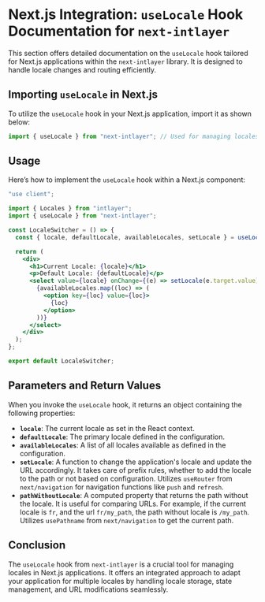 # Next.js Integration: `useLocale` Hook Documentation for `next-intlayer`

This section offers detailed documentation on the `useLocale` hook tailored for Next.js applications within the `next-intlayer` library. It is designed to handle locale changes and routing efficiently.

## Importing `useLocale` in Next.js

To utilize the `useLocale` hook in your Next.js application, import it as shown below:

```javascript
import { useLocale } from "next-intlayer"; // Used for managing locales and routing in Next.js
```

## Usage

Here’s how to implement the `useLocale` hook within a Next.js component:

```jsx
"use client";

import { Locales } from "intlayer";
import { useLocale } from "next-intlayer";

const LocaleSwitcher = () => {
  const { locale, defaultLocale, availableLocales, setLocale } = useLocale();

  return (
    <div>
      <h1>Current Locale: {locale}</h1>
      <p>Default Locale: {defaultLocale}</p>
      <select value={locale} onChange={(e) => setLocale(e.target.value)}>
        {availableLocales.map((loc) => (
          <option key={loc} value={loc}>
            {loc}
          </option>
        ))}
      </select>
    </div>
  );
};

export default LocaleSwitcher;
```

## Parameters and Return Values

When you invoke the `useLocale` hook, it returns an object containing the following properties:

- **`locale`**: The current locale as set in the React context.
- **`defaultLocale`**: The primary locale defined in the configuration.
- **`availableLocales`**: A list of all locales available as defined in the configuration.
- **`setLocale`**: A function to change the application's locale and update the URL accordingly. It takes care of prefix rules, whether to add the locale to the path or not based on configuration. Utilizes `useRouter` from `next/navigation` for navigation functions like `push` and `refresh`.
- **`pathWithoutLocale`**: A computed property that returns the path without the locale. It is useful for comparing URLs. For example, if the current locale is `fr`, and the url `fr/my_path`, the path without locale is `/my_path`. Utilizes `usePathname` from `next/navigation` to get the current path.

## Conclusion

The `useLocale` hook from `next-intlayer` is a crucial tool for managing locales in Next.js applications. It offers an integrated approach to adapt your application for multiple locales by handling locale storage, state management, and URL modifications seamlessly.
